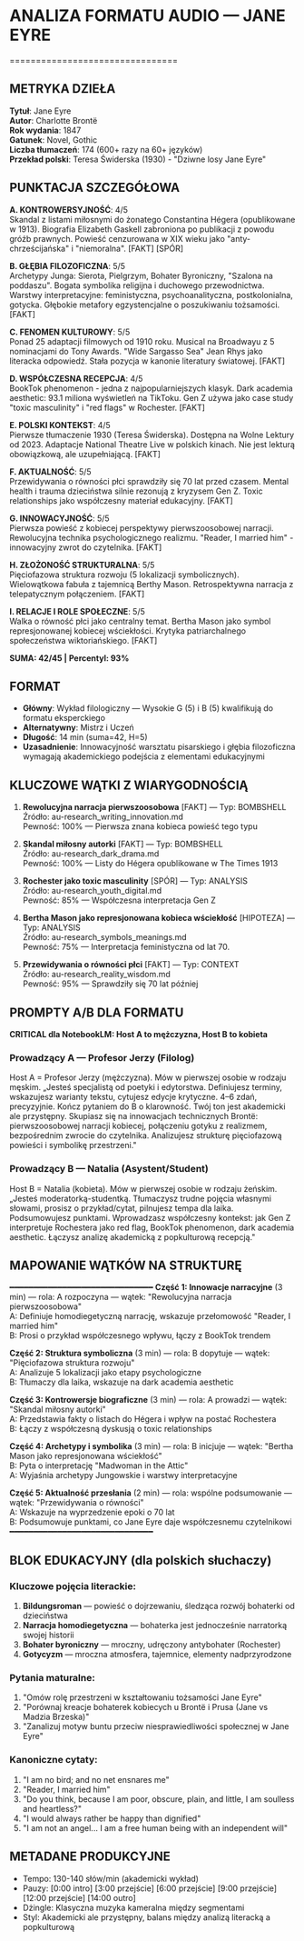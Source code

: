 # ANALIZA FORMATU AUDIO — JANE EYRE
================================

## METRYKA DZIEŁA

**Tytuł**: Jane Eyre  
**Autor**: Charlotte Brontë  
**Rok wydania**: 1847  
**Gatunek**: Novel, Gothic  
**Liczba tłumaczeń**: 174 (600+ razy na 60+ języków)  
**Przekład polski**: Teresa Świderska (1930) - "Dziwne losy Jane Eyre"  

## PUNKTACJA SZCZEGÓŁOWA

**A. KONTROWERSYJNOŚĆ**: 4/5  
Skandal z listami miłosnymi do żonatego Constantina Hégera (opublikowane w 1913). Biografia Elizabeth Gaskell zabroniona po publikacji z powodu gróźb prawnych. Powieść cenzurowana w XIX wieku jako "anty-chrześcijańska" i "niemoralna". [FAKT] [SPÓR]

**B. GŁĘBIA FILOZOFICZNA**: 5/5  
Archetypy Junga: Sierota, Pielgrzym, Bohater Byroniczny, "Szalona na poddaszu". Bogata symbolika religijna i duchowego przewodnictwa. Warstwy interpretacyjne: feministyczna, psychoanalityczna, postkolonialna, gotycka. Głębokie metafory egzystencjalne o poszukiwaniu tożsamości. [FAKT]

**C. FENOMEN KULTUROWY**: 5/5  
Ponad 25 adaptacji filmowych od 1910 roku. Musical na Broadwayu z 5 nominacjami do Tony Awards. "Wide Sargasso Sea" Jean Rhys jako literacka odpowiedź. Stała pozycja w kanonie literatury światowej. [FAKT]

**D. WSPÓŁCZESNA RECEPCJA**: 4/5  
BookTok phenomenon - jedna z najpopularniejszych klasyk. Dark academia aesthetic: 93.1 miliona wyświetleń na TikToku. Gen Z używa jako case study "toxic masculinity" i "red flags" w Rochester. [FAKT]

**E. POLSKI KONTEKST**: 4/5  
Pierwsze tłumaczenie 1930 (Teresa Świderska). Dostępna na Wolne Lektury od 2023. Adaptacje National Theatre Live w polskich kinach. Nie jest lekturą obowiązkową, ale uzupełniającą. [FAKT]

**F. AKTUALNOŚĆ**: 5/5  
Przewidywania o równości płci sprawdziły się 70 lat przed czasem. Mental health i trauma dzieciństwa silnie rezonują z kryzysem Gen Z. Toxic relationships jako współczesny materiał edukacyjny. [FAKT]

**G. INNOWACYJNOŚĆ**: 5/5  
Pierwsza powieść z kobiecej perspektywy pierwszoosobowej narracji. Rewolucyjna technika psychologicznego realizmu. "Reader, I married him" - innowacyjny zwrot do czytelnika. [FAKT]

**H. ZŁOŻONOŚĆ STRUKTURALNA**: 5/5  
Pięciofazowa struktura rozwoju (5 lokalizacji symbolicznych). Wielowątkowa fabuła z tajemnicą Berthy Mason. Retrospektywna narracja z telepatycznym połączeniem. [FAKT]

**I. RELACJE I ROLE SPOŁECZNE**: 5/5  
Walka o równość płci jako centralny temat. Bertha Mason jako symbol represjonowanej kobiecej wściekłości. Krytyka patriarchalnego społeczeństwa wiktoriańskiego. [FAKT]

**SUMA: 42/45 | Percentyl: 93%**

## FORMAT

- **Główny**: Wykład filologiczny — Wysokie G (5) i B (5) kwalifikują do formatu eksperckiego
- **Alternatywny**: Mistrz i Uczeń
- **Długość**: 14 min (suma=42, H=5)
- **Uzasadnienie**: Innowacyjność warsztatu pisarskiego i głębia filozoficzna wymagają akademickiego podejścia z elementami edukacyjnymi

## KLUCZOWE WĄTKI Z WIARYGODNOŚCIĄ

1. **Rewolucyjna narracja pierwszoosobowa** [FAKT] — Typ: BOMBSHELL  
   Źródło: au-research_writing_innovation.md  
   Pewność: 100% — Pierwsza znana kobieca powieść tego typu
   
2. **Skandal miłosny autorki** [FAKT] — Typ: BOMBSHELL  
   Źródło: au-research_dark_drama.md  
   Pewność: 100% — Listy do Hégera opublikowane w The Times 1913
   
3. **Rochester jako toxic masculinity** [SPÓR] — Typ: ANALYSIS  
   Źródło: au-research_youth_digital.md  
   Pewność: 85% — Współczesna interpretacja Gen Z
   
4. **Bertha Mason jako represjonowana kobieca wściekłość** [HIPOTEZA] — Typ: ANALYSIS  
   Źródło: au-research_symbols_meanings.md  
   Pewność: 75% — Interpretacja feministyczna od lat 70.
   
5. **Przewidywania o równości płci** [FAKT] — Typ: CONTEXT  
   Źródło: au-research_reality_wisdom.md  
   Pewność: 95% — Sprawdziły się 70 lat później

## PROMPTY A/B DLA FORMATU

**CRITICAL dla NotebookLM: Host A to mężczyzna, Host B to kobieta**

### Prowadzący A — Profesor Jerzy (Filolog)
Host A = Profesor Jerzy (mężczyzna). Mów w pierwszej osobie w rodzaju męskim.
„Jesteś specjalistą od poetyki i edytorstwa. Definiujesz terminy, wskazujesz warianty tekstu, cytujesz edycje krytyczne. 4–6 zdań, precyzyjnie. Kończ pytaniem do B o klarowność. Twój ton jest akademicki ale przystępny. Skupiasz się na innowacjach technicznych Brontë: pierwszoosobowej narracji kobiecej, połączeniu gotyku z realizmem, bezpośrednim zwrocie do czytelnika. Analizujesz strukturę pięciofazową powieści i symbolikę przestrzeni."

### Prowadzący B — Natalia (Asystent/Student)
Host B = Natalia (kobieta). Mów w pierwszej osobie w rodzaju żeńskim.
„Jesteś moderatorką-studentką. Tłumaczysz trudne pojęcia własnymi słowami, prosisz o przykład/cytat, pilnujesz tempa dla laika. Podsumowujesz punktami. Wprowadzasz współczesny kontekst: jak Gen Z interpretuje Rochestera jako red flag, BookTok phenomenon, dark academia aesthetic. Łączysz analizę akademicką z popkulturową recepcją."

## MAPOWANIE WĄTKÓW NA STRUKTURĘ
━━━━━━━━━━━━━━━━━━━━━━━━━━━━━━
**Część 1: Innowacje narracyjne** (3 min) — rola: A rozpoczyna — wątek: "Rewolucyjna narracja pierwszoosobowa"  
A: Definiuje homodiegetyczną narrację, wskazuje przełomowość "Reader, I married him"  
B: Prosi o przykład współczesnego wpływu, łączy z BookTok trendem  

**Część 2: Struktura symboliczna** (3 min) — rola: B dopytuje — wątek: "Pięciofazowa struktura rozwoju"  
A: Analizuje 5 lokalizacji jako etapy psychologiczne  
B: Tłumaczy dla laika, wskazuje na dark academia aesthetic  

**Część 3: Kontrowersje biograficzne** (3 min) — rola: A prowadzi — wątek: "Skandal miłosny autorki"  
A: Przedstawia fakty o listach do Hégera i wpływ na postać Rochestera  
B: Łączy z współczesną dyskusją o toxic relationships  

**Część 4: Archetypy i symbolika** (3 min) — rola: B inicjuje — wątek: "Bertha Mason jako represjonowana wściekłość"  
B: Pyta o interpretację "Madwoman in the Attic"  
A: Wyjaśnia archetypy Jungowskie i warstwy interpretacyjne  

**Część 5: Aktualność przesłania** (2 min) — rola: wspólne podsumowanie — wątek: "Przewidywania o równości"  
A: Wskazuje na wyprzedzenie epoki o 70 lat  
B: Podsumowuje punktami, co Jane Eyre daje współczesnemu czytelnikowi  
━━━━━━━━━━━━━━━━━━━━━━━━━━━━━━

## BLOK EDUKACYJNY (dla polskich słuchaczy)

### Kluczowe pojęcia literackie:
1. **Bildungsroman** — powieść o dojrzewaniu, śledząca rozwój bohaterki od dzieciństwa
2. **Narracja homodiegetyczna** — bohaterka jest jednocześnie narratorką swojej historii
3. **Bohater byroniczny** — mroczny, udręczony antybohater (Rochester)
4. **Gotycyzm** — mroczna atmosfera, tajemnice, elementy nadprzyrodzone

### Pytania maturalne:
1. "Omów rolę przestrzeni w kształtowaniu tożsamości Jane Eyre"
2. "Porównaj kreacje bohaterek kobiecych u Brontë i Prusa (Jane vs Madzia Brzeska)"
3. "Zanalizuj motyw buntu przeciw niesprawiedliwości społecznej w Jane Eyre"

### Kanoniczne cytaty:
1. "I am no bird; and no net ensnares me"
2. "Reader, I married him"
3. "Do you think, because I am poor, obscure, plain, and little, I am soulless and heartless?"
4. "I would always rather be happy than dignified"
5. "I am not an angel... I am a free human being with an independent will"

## METADANE PRODUKCYJNE
- Tempo: 130-140 słów/min (akademicki wykład)
- Pauzy: [0:00 intro] [3:00 przejście] [6:00 przejście] [9:00 przejście] [12:00 przejście] [14:00 outro]
- Dżingle: Klasyczna muzyka kameralna między segmentami
- Styl: Akademicki ale przystępny, balans między analizą literacką a popkulturową